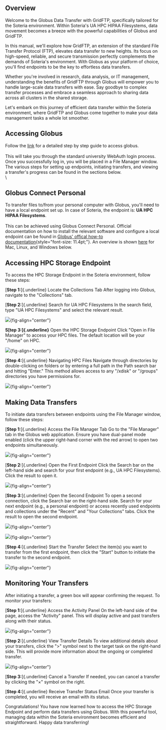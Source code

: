 
## Overview

Welcome to the Globus Data Transfer with GridFTP, specifically tailored for the Soteria environment. Within Soteria's UA HPC HIPAA Filesystems, data movement becomes a breeze with the powerful capabilities of Globus and GridFTP.

In this manual, we'll explore how GridFTP, an extension of the standard File Transfer Protocol (FTP), elevates data transfer to new heights. Its focus on high-speed, reliable, and secure transmission perfectly complements the demands of Soteria's environment. With Globus as your platform of choice, you'll find endpoints to be the key to effortless data transfers.

Whether you're involved in research, data analysis, or IT management, understanding the benefits of GridFTP through Globus will empower you to handle large-scale data transfers with ease. Say goodbye to complex transfer processes and embrace a seamless approach to sharing data across all clusters in the shared storage.

Let's embark on this journey of efficient data transfer within the Soteria environment, where GridFTP and Globus come together to make your data management tasks a whole lot smoother.

## Accessing Globus

Follow the [link](https://public.confluence.arizona.edu/display/UAHPC/Globus) for a detailed step by step guide to access globus.\
\
This will take you through the standard university WebAuth login process. Once you successfully log in, you will be placed in a File Manager window. The various steps for setting up endpoints, initiating transfers, and viewing a transfer's progress can be found in the sections below.\
\

## Globus Connect Personal

To transfer files to/from your personal computer with Globus, you'll need to have a local endpoint set up. In case of Soteria, the endpoint is: **UA HPC HIPAA Filesystems**.\
\
This can be achieved using Globus Connect Personal. Official documentation on how to install the relevant software and configure a local endpoint can be found in [Globus' offical how-to documentation](#0){style="font-size: 11.4pt;"}. An overview is shown [here](https://public.confluence.arizona.edu/display/UAHPC/Globus) for Mac, Linux, and Windows below.

## Accessing HPC Storage Endpoint

To access the HPC Storage Endpoint in the Soteria environment, follow these steps:

[**Step 1:**]{.underline} Locate the Collections Tab After logging into Globus, navigate to the "Collections" tab.

[**Step 2:**]{.underline} Search for UA HPC Filesystems In the search field, type "UA HPC Filesystems" and select the relevant result.

![](images/Globus/1.PNG){fig-align="center"}

**S[tep 3:]{.underline}** Open the HPC Storage Endpoint Click "Open in File Manager" to access your HPC files. The default location will be your "/home" on HPC.

![](images/Globus/2.PNG){fig-align="center"}

[**Step 4:**]{.underline} Navigating HPC Files Navigate through directories by double-clicking on folders or by entering a full path in the Path search bar and hitting "Enter." This method allows access to any "/xdisk" or "/groups" directories you have permissions for.

![](images/Globus/3.PNG){fig-align="center"}

## Making Data Transfers

To initiate data transfers between endpoints using the File Manager window, follow these steps:

[**Step 1:**]{.underline} Access the File Manager Tab Go to the "File Manager" tab in the Globus web application. Ensure you have dual-panel mode enabled (click the upper right-hand corner with the red arrow) to open two endpoints simultaneously.

![](images/Globus/4.PNG){fig-align="center"}

[**Step 2:**]{.underline} Open the First Endpoint Click the Search bar on the left-hand side and search for your first endpoint (e.g., UA HPC Filesystems). Click the result to open it.

![](images/Globus/5.PNG){fig-align="center"}

[**Step 3:**]{.underline} Open the Second Endpoint To open a second connection, click the Search bar on the right-hand side. Search for your next endpoint (e.g., a personal endpoint) or access recently used endpoints and collections under the "Recent" and "Your Collections" tabs. Click the result to open the second endpoint.

![](images/Globus/6.PNG){fig-align="center"}

![](images/Globus/7.PNG){fig-align="center"}

[**Step 4:**]{.underline} Start the Transfer Select the item(s) you want to transfer from the first endpoint, then click the "Start" button to initiate the transfer to the second endpoint.

![](images/Globus/8.PNG){fig-align="center"}

## Monitoring Your Transfers

After initiating a transfer, a green box will appear confirming the request. To monitor your transfers:

[**Step 1:**]{.underline} Access the Activity Panel On the left-hand side of the page, access the "Activity" panel. This will display active and past transfers along with their status.

![](images/Globus/9.PNG){fig-align="center"}

[**Step 2:**]{.underline} View Transfer Details To view additional details about your transfers, click the "\>" symbol next to the target task on the right-hand side. This will provide more information about the ongoing or completed transfer.

![](images/Globus/10.PNG){fig-align="center"}

[**Step 3:**]{.underline} Cancel a Transfer If needed, you can cancel a transfer by clicking the "×" symbol on the right.

[**Step 4:**]{.underline} Receive Transfer Status Email Once your transfer is completed, you will receive an email with its status.

Congratulations! You have now learned how to access the HPC Storage Endpoint and perform data transfers using Globus. With this powerful tool, managing data within the Soteria environment becomes efficient and straightforward. Happy data transferring!
